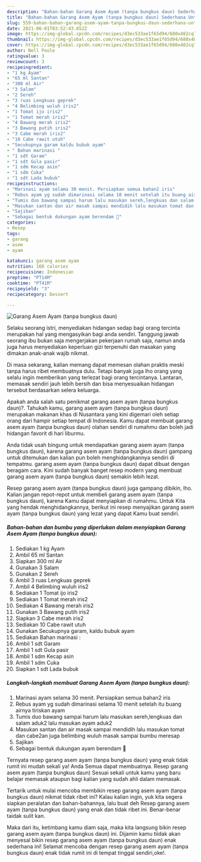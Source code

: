 ```yaml
---
description: "Bahan-bahan Garang Asem Ayam (tanpa bungkus daun) Sederhana Untuk Jualan"
title: "Bahan-bahan Garang Asem Ayam (tanpa bungkus daun) Sederhana Untuk Jualan"
slug: 559-bahan-bahan-garang-asem-ayam-tanpa-bungkus-daun-sederhana-untuk-jualan
date: 2021-06-01T03:52:43.652Z
image: https://img-global.cpcdn.com/recipes/d3ec533ae1f65d94/680x482cq70/garang-asem-ayam-tanpa-bungkus-daun-foto-resep-utama.jpg
thumbnail: https://img-global.cpcdn.com/recipes/d3ec533ae1f65d94/680x482cq70/garang-asem-ayam-tanpa-bungkus-daun-foto-resep-utama.jpg
cover: https://img-global.cpcdn.com/recipes/d3ec533ae1f65d94/680x482cq70/garang-asem-ayam-tanpa-bungkus-daun-foto-resep-utama.jpg
author: Nell Poole
ratingvalue: 3
reviewcount: 3
recipeingredient:
- "1 kg Ayam"
- "65 ml Santan"
- "300 ml Air"
- "3 Salam"
- "2 Sereh"
- "3 ruas Lengkuas geprek"
- "4 Belimbing wuluh iris2"
- "1 Tomat ijo iris2"
- "1 Tomat merah iris2"
- "4 Bawang merah iris2"
- "3 Bawang putih iris2"
- "3 Cabe merah iris2"
- "10 Cabe rawit utuh"
- "Secukupnya garam kaldu bubuk ayam"
- " Bahan marinasi "
- "1 sdt Garam"
- "1 sdt Gula pasir"
- "1 sdm Kecap asin"
- "1 sdm Cuka"
- "1 sdt Lada bubuk"
recipeinstructions:
- "Marinasi ayam selama 30 menit. Persiapkan semua bahan2 iris"
- "Rebus ayam yg sudah dimarinasi selama 10 menit setelah itu buang airnya tiriskan ayam"
- "Tumis duo bawang sampai harum lalu masukan sereh,lengkuas dan salam aduk2 lalu masukan ayam aduk2"
- "Masukan santan dan air masak sampai mendidih lalu masukan tomat dan cabe2an juga belimbing wuluh masak sampai bumbu meresap"
- "Sajikan"
- "Sebagai bentuk dukungan ayam berendam 🤭"
categories:
- Resep
tags:
- garang
- asem
- ayam

katakunci: garang asem ayam 
nutrition: 168 calories
recipecuisine: Indonesian
preptime: "PT14M"
cooktime: "PT41M"
recipeyield: "3"
recipecategory: Dessert

---
```



![Garang Asem Ayam (tanpa bungkus daun)](https://img-global.cpcdn.com/recipes/d3ec533ae1f65d94/680x482cq70/garang-asem-ayam-tanpa-bungkus-daun-foto-resep-utama.jpg)

Selaku seorang istri, menyediakan hidangan sedap bagi orang tercinta merupakan hal yang mengasyikan bagi anda sendiri. Tanggung jawab seorang ibu bukan saja mengerjakan pekerjaan rumah saja, namun anda juga harus menyediakan keperluan gizi terpenuhi dan masakan yang dimakan anak-anak wajib nikmat.

Di masa  sekarang, kalian memang dapat memesan olahan praktis meski tanpa harus ribet membuatnya dulu. Tetapi banyak juga lho orang yang selalu ingin memberikan yang terlezat bagi orang tercintanya. Lantaran, memasak sendiri jauh lebih bersih dan bisa menyesuaikan hidangan tersebut berdasarkan selera keluarga. 



Apakah anda salah satu penikmat garang asem ayam (tanpa bungkus daun)?. Tahukah kamu, garang asem ayam (tanpa bungkus daun) merupakan makanan khas di Nusantara yang kini digemari oleh setiap orang dari hampir setiap tempat di Indonesia. Kamu dapat membuat garang asem ayam (tanpa bungkus daun) olahan sendiri di rumahmu dan boleh jadi hidangan favorit di hari liburmu.

Anda tidak usah bingung untuk mendapatkan garang asem ayam (tanpa bungkus daun), karena garang asem ayam (tanpa bungkus daun) gampang untuk ditemukan dan kalian pun boleh menghidangkannya sendiri di tempatmu. garang asem ayam (tanpa bungkus daun) dapat dibuat dengan beragam cara. Kini sudah banyak banget resep modern yang membuat garang asem ayam (tanpa bungkus daun) semakin lebih lezat.

Resep garang asem ayam (tanpa bungkus daun) juga gampang dibikin, lho. Kalian jangan repot-repot untuk membeli garang asem ayam (tanpa bungkus daun), karena Kamu dapat menyiapkan di rumahmu. Untuk Kita yang hendak menghidangkannya, berikut ini resep menyajikan garang asem ayam (tanpa bungkus daun) yang lezat yang dapat Kamu buat sendiri.

<!--inarticleads1-->

##### Bahan-bahan dan bumbu yang diperlukan dalam menyiapkan Garang Asem Ayam (tanpa bungkus daun):

1. Sediakan 1 kg Ayam
1. Ambil 65 ml Santan
1. Siapkan 300 ml Air
1. Gunakan 3 Salam
1. Gunakan 2 Sereh
1. Ambil 3 ruas Lengkuas geprek
1. Ambil 4 Belimbing wuluh iris2
1. Sediakan 1 Tomat ijo iris2
1. Sediakan 1 Tomat merah iris2
1. Sediakan 4 Bawang merah iris2
1. Gunakan 3 Bawang putih iris2
1. Siapkan 3 Cabe merah iris2
1. Sediakan 10 Cabe rawit utuh
1. Gunakan Secukupnya garam, kaldu bubuk ayam
1. Sediakan  Bahan marinasi :
1. Ambil 1 sdt Garam
1. Ambil 1 sdt Gula pasir
1. Ambil 1 sdm Kecap asin
1. Ambil 1 sdm Cuka
1. Siapkan 1 sdt Lada bubuk




<!--inarticleads2-->

##### Langkah-langkah membuat Garang Asem Ayam (tanpa bungkus daun):

1. Marinasi ayam selama 30 menit. Persiapkan semua bahan2 iris
1. Rebus ayam yg sudah dimarinasi selama 10 menit setelah itu buang airnya tiriskan ayam
1. Tumis duo bawang sampai harum lalu masukan sereh,lengkuas dan salam aduk2 lalu masukan ayam aduk2
1. Masukan santan dan air masak sampai mendidih lalu masukan tomat dan cabe2an juga belimbing wuluh masak sampai bumbu meresap
1. Sajikan
1. Sebagai bentuk dukungan ayam berendam 🤭




Ternyata resep garang asem ayam (tanpa bungkus daun) yang enak tidak rumit ini mudah sekali ya! Anda Semua dapat membuatnya. Resep garang asem ayam (tanpa bungkus daun) Sesuai sekali untuk kamu yang baru belajar memasak ataupun bagi kalian yang sudah ahli dalam memasak.

Tertarik untuk mulai mencoba membikin resep garang asem ayam (tanpa bungkus daun) nikmat tidak ribet ini? Kalau kalian ingin, yuk kita segera siapkan peralatan dan bahan-bahannya, lalu buat deh Resep garang asem ayam (tanpa bungkus daun) yang enak dan tidak ribet ini. Benar-benar taidak sulit kan. 

Maka dari itu, ketimbang kamu diam saja, maka kita langsung bikin resep garang asem ayam (tanpa bungkus daun) ini. Dijamin kamu tiidak akan menyesal bikin resep garang asem ayam (tanpa bungkus daun) enak sederhana ini! Selamat mencoba dengan resep garang asem ayam (tanpa bungkus daun) enak tidak rumit ini di tempat tinggal sendiri,oke!.

